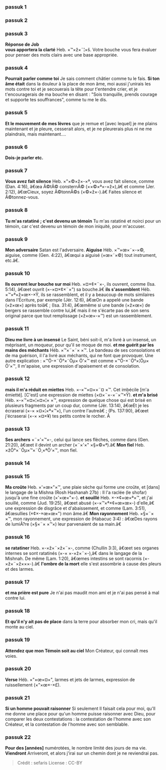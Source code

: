 
### passuk 1

### passuk 2

### passuk 3
<b>Réponse de Job</b><br><b>vous apportera la clarté</b> Heb. ×™×ž×¨¦×š. Votre bouche vous fera évaluer pour penser des mots clairs avec une base appropriée.

### passuk 4
<b>Pourrait parler comme toi</b> Je sais comment châtier comme tu le fais.
<b>Si ton âme était</b> dans la douleur à la place de mon âme, moi aussi j'unirais les mots contre toi et je secouerais la tête pour t'entendre crier, et je t'encouragerais de ma bouche en disant : "Sois tranquille, prends courage et supporte tes souffrances", comme tu me le dis.

### passuk 5
<b>Et le mouvement de mes lèvres</b> que je remue et [avec lequel] je me plains maintenant et je pleure, cesserait alors, et je ne pleurerais plus ni ne me plaindrais, mais maintenant....

### passuk 6
<b>Dois-je parler etc.</b>

### passuk 7
<b>Vous avez fait silence</b> Heb. ×"×©×ž×-×ª, vous avez fait silence, comme (Dan. 4:16), â€œa Ã©tÃ© consternÃ© (××©×ª×-×ž×),â€ et comme (Jer. 2:12), â€œCieux, soyez Ã©tonnÃ©s (×©×ž×-).â€ Faites silence et Ã©tonnez-vous.

### passuk 8
<b>Tu m'as ratatiné ; c'est devenu un témoin</b> Tu m'as ratatiné et noirci pour un témoin, car c'est devenu un témoin de mon iniquité, pour m'accuser.

### passuk 9
<b>Mon adversaire</b> Satan est l'adversaire.
<b>Aiguise</b> Héb. ×™×œ×˜×-×©, aiguise, comme (Gen. 4:22), â€œqui a aiguisé (×œ×˜×©) tout instrument, etc.â€.

### passuk 10
<b>Ils ouvrent leur bouche sur moi</b> Heb. ×¤×¢×¨×-, ils ouvrent, comme (Isa. 5:14), â€œet ouvrit (×-×¤×¢×¨×") sa bouche.â€
<b>ils s'assemblent</b> Héb. ×™×ª×ž×œ×-×Ÿ, ils se rassemblent, et il y a beaucoup de mots similaires dans l'Écriture, par exemple (Jér. 12:6), â€œOn a appelé une bande (×ž×œ×) après toiâ€ ; (Isa. 31:4), â€œmême si une bande (×ž×œ×) de bergers se rassemble contre lui,â€ mais il ne s'écarte pas de son sens original parce que tout remplissage (×ž×œ×-×™) est un rassemblement.

### passuk 11
<b>Dieu me livre à un insensé</b> Le Saint, béni soit-il, m'a livré à un insensé, un méprisant, un moqueur, pour qu'il se moque de moi.
<b>et me guérit par les mains des méchants</b> Héb. ×™×¨×˜× ×™. Le bandeau de ses consolations et de ma guérison, il l'a livré aux méchants, qui ne font que provoquer. Une autre explication : ×™Ö-×¨Ö°×˜Öµ× Ö'×™ est comme ×™Ö-×¨Ö°×¦Öµ× Ö'×™, Il m'apaise, une expression d'apaisement et de consolation.

### passuk 12
<b>mais il m'a réduit en miettes</b> Heb. ×-×™×¤××¨¤ ×™. Cet imbécile [m'a émietté]. [C'est] une expression de miettes (×¤×¨×-×¨×™×Ÿ).
<b>et m'a brisé</b> Héb. ×-×™×¤×¦×¤×¦× ×™, expression de quelque chose qui est brisé en plusieurs fragments par un coup dur, comme (Jér. 13:14), â€œEt je les écraserai (×-× ×¤×¦×ª×™×), l'un contre l'autreâ€ ; (Ps. 137:90), â€œet j'écraserai (×-× ×¤×¥) tes petits contre le rocher. Â

### passuk 13
<b>Ses archers</b> ×¨×'×™×-, celui qui lance ses flèches, comme dans (Gen. 21:20), â€œet il devint un archer (×¨×'×" ×§×©×ª).â€
<b>Mon fiel</b> Heb. ×žÖ°×¨Öµ×™×¨Ö¸×ªÖ'×™, mon fiel.

### passuk 14

### passuk 15
<b>Ma croûte</b> Heb. ×'×œ×"×™, une plaie sèche qui forme une croûte, et [dans] le langage de la Mishna (Rosh Hashanah 27b) : Il l'a raclée (le shofar) jusqu'à une fine croûte (×'×œ×"×-).
<b>et souillé</b> Heb. ×-×¢×œ×ª×™, et j'ai souillé, comme (Jud. 19:25), â€œet abusé (×-×™×ª×¢×œ×œ×-) d'elle,â€ une expression de disgrâce et d'abaissement, et comme (Lam. 3:51), â€œsullies (×¢×-×œ×œ×") mon âme.â€
<b>Mon rayonnement</b> Heb. ×§×¨× ×™, mon rayonnement, une expression de (Habacuc 3:4) : â€œDes rayons de lumiÃ?re (×§×¨× ×™×) leur parvenaient de sa main.â€

### passuk 16
<b>se ratatiner</b> Heb. ×-×ž×¨×ž×¨×-, comme (Chullin 3:3), â€œet ses organes internes se sont ratatinés (×-× ×-×ž×¨×-),â€ dans le langage de la Mishnah. De même (Lam. 1:20), â€œmes intestins se sont racornis (×-×ž×¨×ž×××-).â€
<b>l'ombre de la mort</b> elle s'est assombrie à cause des pleurs et des larmes.

### passuk 17
<b>et ma prière est pure</b> Je n'ai pas maudit mon ami et je n'ai pas pensé à mal contre lui.

### passuk 18
<b>Et qu'il n'y ait pas de place</b> dans la terre pour absorber mon cri, mais qu'il monte au ciel.

### passuk 19
<b>Attendez que mon Témoin soit au ciel</b> Mon Créateur, qui connaît mes voies.

### passuk 20
<b>Verse</b> Héb. ×"×œ×¤×", larmes et jets de larmes, expression de ruissellement (×"×œ×-×£).

### passuk 21
<b>Si un homme pouvait raisonner</b> Si seulement Il faisait cela pour moi, qu'Il me donne une place pour qu'un homme puisse raisonner avec Dieu, pour comparer les deux contestations : la contestation de l'homme avec son Créateur, et la contestation de l'homme avec son semblable.

### passuk 22
<b>Pour des [années]</b> numérotées, le nombre limité des jours de ma vie.
<b>Viendront</b> Arriveront, et alors j'irai sur un chemin dont je ne reviendrai pas.

>Crédit : sefaris
>License : CC-BY